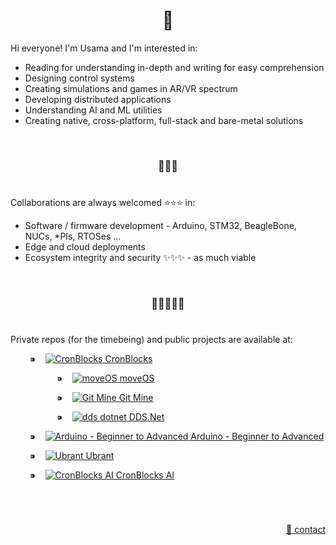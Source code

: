 <h1 align="center">👋</h1>

Hi everyone! I'm Usama and I'm interested in:

  - Reading for understanding in-depth and writing for easy comprehension
  - Designing control systems
  - Creating simulations and games in AR/VR spectrum
  - Developing distributed applications
  - Understanding AI and ML utilities
  - Creating native, cross-platform, full-stack and bare-metal solutions


&nbsp;

<h3 align="center">💞️💞️💞️</h3>

# 

Collaborations are always welcomed :star::star::star: in:
  - Software / firmware development - Arduino, STM32, BeagleBone, NUCs, \*PIs, RTOSes ...
  - Edge and cloud deployments
  - Ecosystem integrity and security ✨✨✨ - as much viable


&nbsp;

<h3 align="center">🌱🌱🌱🌱🌱</h3>

# 

Private repos (for the timebeing) and public projects are available at:

<p align="left">
  <!-- CronBlocks -->
  &nbsp; &nbsp; &nbsp; &nbsp; ⁍ &nbsp;&nbsp;
  <a href="https://github.com/cronblocks">
    <img src="https://avatars.githubusercontent.com/u/86520771?s=48&v=4" alt="CronBlocks" />
  CronBlocks</a>
  
  <!-- moveOS -->
  &nbsp;&nbsp; &nbsp; &nbsp; &nbsp; &nbsp; &nbsp; &nbsp; &nbsp; &nbsp; ⁍ &nbsp;&nbsp;
  <a href="https://github.com/move-os">
    <img src="https://avatars.githubusercontent.com/u/116582302?s=48&v=4" alt="moveOS" />
  moveOS</a>
    
  <!-- Git Mine -->
  &nbsp;&nbsp; &nbsp; &nbsp; &nbsp; &nbsp; &nbsp; &nbsp; &nbsp; &nbsp; ⁍ &nbsp;&nbsp;
  <a href="https://github.com/git-mine">
    <img src="https://avatars.githubusercontent.com/u/125908595?s=48&v=4" alt="Git Mine" />
  Git Mine</a>
    
  <!-- DDS.Net -->
  &nbsp;&nbsp; &nbsp; &nbsp; &nbsp; &nbsp; &nbsp; &nbsp; &nbsp; &nbsp; ⁍ &nbsp;&nbsp;
  <a href="https://github.com/dds-dotnet">
    <img src="https://avatars.githubusercontent.com/u/125957062?s=48&v=4" alt="dds dotnet" />
  DDS.Net</a>
    
  <!-- Arduino - Beginner to Advanced -->
  &nbsp; &nbsp; &nbsp; &nbsp; ⁍ &nbsp;&nbsp;
  <a href="https://github.com/arduino-ba">
    <img src="https://avatars.githubusercontent.com/u/121078777?s=48&v=4" alt="Arduino - Beginner to Advanced" />
  Arduino - Beginner to Advanced</a>
    
  <!-- Ubrant -->
  &nbsp; &nbsp; &nbsp; &nbsp; ⁍ &nbsp;&nbsp;
  <a href="https://github.com/ubrant">
    <img src="https://avatars.githubusercontent.com/u/87671848?s=48&v=4" alt="Ubrant" />
  Ubrant</a>
    
  <!-- CronBlocks AI -->
  &nbsp; &nbsp; &nbsp; &nbsp; ⁍ &nbsp;&nbsp;
  <a href="https://github.com/cronblocks-ai">
    <img src="https://avatars.githubusercontent.com/u/103107980?s=48&v=4" alt="CronBlocks AI" />
  CronBlocks AI</a>
</p>


&nbsp;

# 
<p align="right"><a href="https://www.linkedin.com/in/usa-m">&#128231; contact</a></p>
